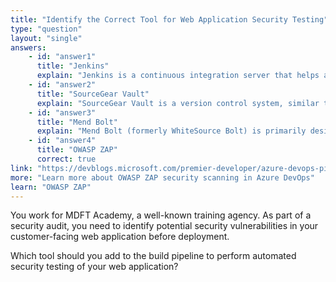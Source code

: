 ```yaml
---
title: "Identify the Correct Tool for Web Application Security Testing"
type: "question"
layout: "single"
answers:
    - id: "answer1"
      title: "Jenkins"
      explain: "Jenkins is a continuous integration server that helps automate the building, testing, and deployment of software. While it's a valuable DevOps tool, it doesn't specifically provide security vulnerability scanning capabilities for web applications."
    - id: "answer2"
      title: "SourceGear Vault"
      explain: "SourceGear Vault is a version control system, similar to Git. It tracks changes to code but doesn't provide security vulnerability scanning for web applications."
    - id: "answer3"
      title: "Mend Bolt"
      explain: "Mend Bolt (formerly WhiteSource Bolt) is primarily designed for detecting open source components and their vulnerabilities within your codebase. While it does identify security vulnerabilities in open source dependencies, it's not specialized in testing the security of your web application's own code and functionality."
    - id: "answer4"
      title: "OWASP ZAP"
      correct: true
link: "https://devblogs.microsoft.com/premier-developer/azure-devops-pipelines-leveraging-owasp-zap-in-the-release-pipeline/"
more: "Learn more about OWASP ZAP security scanning in Azure DevOps"
learn: "OWASP ZAP"
---
```


You work for MDFT Academy, a well-known training agency. As part of a security audit, you need to identify potential security vulnerabilities in your customer-facing web application before deployment.

Which tool should you add to the build pipeline to perform automated security testing of your web application?

